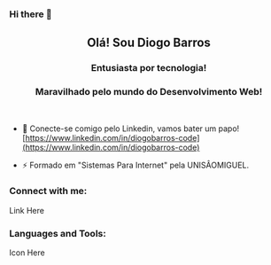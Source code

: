 ### Hi there 👋

<h2 align="center">Olá! Sou Diogo Barros</h1>
<h3 align="center">Entusiasta por tecnologia!</h3>
<h3 align="center">Maravilhado pelo mundo do Desenvolvimento Web!</h3>

<br>


- 📝 Conecte-se comigo pelo Linkedin, vamos bater um papo! [https://www.linkedin.com/in/diogobarros-code](https://www.linkedin.com/in/diogobarros-code)

- ⚡ Formado em "Sistemas Para Internet" pela UNISÂOMIGUEL.

<h3 align="left">Connect with me:</h3>
<p>Link Here</p>

<h3 align="left">Languages and Tools:</h3>
<p>Icon Here</p>